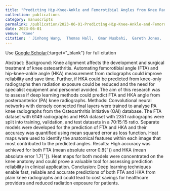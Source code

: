```yaml
---
title: "Predicting Hip-Knee-Ankle and Femorotibial Angles from Knee Radiographs with Deep Learning"
collection: publications
category: manuscripts
permalink: /publication/2023-06-01-Predicting-Hip-Knee-Ankle-and-Femorotibial-Angles-from-Knee-Radiographs-with-Deep-Learning
date: 2023-06-01
venue: 'Knee'
citation: ' Jinhong Wang,  Thomas Hall,  Omar Musbahi,  Gareth Jones,  Richard {van Arkel}, &quot;Predicting Hip-Knee-Ankle and Femorotibial Angles from Knee Radiographs with Deep Learning.&quot; Knee, 2023.'
---
```

Use [Google Scholar](https://scholar.google.com/scholar?q=Predicting+Hip+Knee+Ankle+and+Femorotibial+Angles+from+Knee+Radiographs+with+Deep+Learning){:target="_blank"} for full citation

Abstract:
Background: Knee alignment affects the development and surgical treatment of knee osteoarthritis. Automating femorotibial angle (FTA) and hip-knee-ankle angle (HKA) measurement from radiographs could improve reliability and save time. Further, if HKA could be predicted from knee-only radiographs then radiation exposure could be reduced and the need for specialist equipment and personnel avoided. The aim of this research was to assess if deep learning methods could predict FTA and HKA angle from posteroanterior (PA) knee radiographs. Methods: Convolutional neural networks with densely connected final layers were trained to analyse PA knee radiographs from the Osteoarthritis Initiative (OAI) database. The FTA dataset with 6149 radiographs and HKA dataset with 2351 radiographs were split into training, validation, and test datasets in a 70:15:15 ratio. Separate models were developed for the prediction of FTA and HKA and their accuracy was quantified using mean squared error as loss function. Heat maps were used to identify the anatomical features within each image that most contributed to the predicted angles. Results: High accuracy was achieved for both FTA (mean absolute error 0.8{$^\circ$}) and HKA (mean absolute error 1.7{$^\circ$}). Heat maps for both models were concentrated on the knee anatomy and could prove a valuable tool for assessing prediction reliability in clinical application. Conclusion: Deep learning techniques enable fast, reliable and accurate predictions of both FTA and HKA from plain knee radiographs and could lead to cost savings for healthcare providers and reduced radiation exposure for patients.